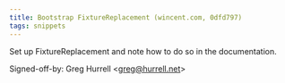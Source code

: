 ```yaml
---
title: Bootstrap FixtureReplacement (wincent.com, 0dfd797)
tags: snippets
---
```


Set up FixtureReplacement and note how to do so in the documentation.

Signed-off-by: Greg Hurrell &lt;greg@hurrell.net&gt;
